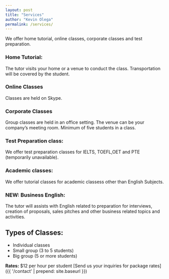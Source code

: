 ```yaml
---
layout: post
title: "Services"
author: "Kevin Olega"
permalink: /services/
---
```


We offer home tutorial, online classes, corporate classes and test preparation.

### Home Tutorial:

The tutor visits your home or a venue to conduct the class. Transportation will be covered by the student.

### Online Classes

Classes are held on Skype.

### Corporate Classes

Group classes are held in an office setting. The venue can be your company’s meeting room. Minimum of five students in a class.

### Test Preparation class:

We offer test preparation classes for IELTS, TOEFL,OET and PTE (temporarily unavailable).

### Academic classes:

We offer tutorial classes for academic classess other than English Subjects.

### NEW: Business English:

The tutor will assists with English related to preparation for interviews, creation of proposals, sales pitches and other business related topics and activities.


## Types of Classes:

- Individual classes
- Small group (3 to 5 students)
- Big group (5 or more students)

**Rates:** $12 per hour per student
[Send us your inquiries for package rates]({{ '/contact' | prepend: site.baseurl }})


